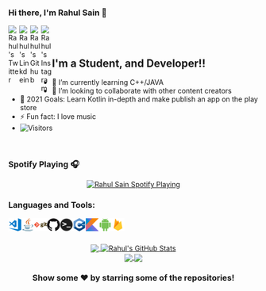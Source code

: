 ### Hi there, I'm Rahul Sain 👋

<a href="https://twitter.com/rahul_sain01">
  <img align="left" alt="Rahul's Twitter" width="22px" src="https://cdn.jsdelivr.net/npm/simple-icons@v3/icons/twitter.svg" />
</a>
<a href="https://www.linkedin.com/in/rahulsain/">
  <img align="left" alt="Rahul's Linkdein" width="22px" src="https://cdn.jsdelivr.net/npm/simple-icons@v3/icons/linkedin.svg" />
</a>
<a href="https://github.com/rahulsain3000">
  <img align="left" alt="Rahul's Github" width="22px" src="https://cdn.jsdelivr.net/npm/simple-icons@v3/icons/github.svg" />
</a>
<a href="https://www.instagram.com/_rahulsain/">
  <img align="left" alt="Rahul's Instagram" width="22px" src="https://cdn.jsdelivr.net/npm/simple-icons@v3/icons/instagram.svg" />
</a>

<br/>
<br/>

## I'm a Student, and Developer!!

- 🌱 I’m currently learning C++/JAVA
- 👯 I’m looking to collaborate with other content creators
- 🥅 2021 Goals: Learn Kotlin in-depth and make publish an app on the play store
- ⚡ Fun fact: I love music
- ![Visitors](https://visitor-badge.laobi.icu/badge?page_id=rahulsain3000.rahulsain3000)

<br>

### Spotify Playing 🎧

<div align="center">
  
[<img src="https://now-playing-codestackr.vercel.app/api/spotify-playing" alt="Rahul Sain Spotify Playing" width="350" />](https://open.spotify.com/user/31qxydcf3nsqh65nafr33cie65ci)

</div>


### Languages and Tools:

<img align="left" width="26px" src="https://raw.githubusercontent.com/github/explore/80688e429a7d4ef2fca1e82350fe8e3517d3494d/topics/visual-studio-code/visual-studio-code.png" />
<img align="left" width="26px" src="https://raw.githubusercontent.com/github/explore/80688e429a7d4ef2fca1e82350fe8e3517d3494d/topics/java/java.png" />
<img align="left" width="26px" src="https://raw.githubusercontent.com/github/explore/80688e429a7d4ef2fca1e82350fe8e3517d3494d/topics/git/git.png" />
<img align="left" width="26px" src="https://raw.githubusercontent.com/github/explore/78df643247d429f6cc873026c0622819ad797942/topics/github/github.png" />
<img align="left" width="26px" src="https://raw.githubusercontent.com/github/explore/80688e429a7d4ef2fca1e82350fe8e3517d3494d/topics/terminal/terminal.png" />
<img align="left" width="26px" src="https://raw.githubusercontent.com/github/explore/80688e429a7d4ef2fca1e82350fe8e3517d3494d/topics/cpp/cpp.png" />
<img align="left" width="26px" src="https://raw.githubusercontent.com/github/explore/80688e429a7d4ef2fca1e82350fe8e3517d3494d/topics/kotlin/kotlin.png" />
<img align="left" width="26px" src="https://raw.githubusercontent.com/github/explore/80688e429a7d4ef2fca1e82350fe8e3517d3494d/topics/android/android.png" />
<img align="left" width="26px" src="https://raw.githubusercontent.com/github/explore/80688e429a7d4ef2fca1e82350fe8e3517d3494d/topics/firebase/firebase.png" />

<br>
<br />
<br />

<div align="center">
  
<a href="https://github.com/rahulsain3000">
  <img align="center" src="https://github-readme-stats.vercel.app/api/top-langs/?username=rahulsain3000&theme=dark&hide_langs_below=1" height="220px"/>
</a>
  
<a href="https://github.com/rahulsain3000">
 <img align="center" src="https://github-readme-stats.vercel.app/api?username=rahulsain3000&show_icons=true&theme=dark&line_height=27" alt="Rahul's GitHub Stats" height="220px" />
</a>

</div>

<div align="center">
  
<a href="https://github.com/rahulsain3000/PersonalTODOList">
  <img align="center" src="https://github-readme-stats.vercel.app/api/pin/?username=rahulsain3000&repo=PersonalTODOList&theme=dark" />
</a>
<a href="https://github.com/rahulsain3000/CPP-DSA">
 <img align="center" src="https://github-readme-stats.vercel.app/api/pin/?username=rahulsain3000&repo=CPP-DSA&theme=dark" />
</a>

</div>


<div align="center">


### Show some ❤️ by starring some of the repositories!

</div>

